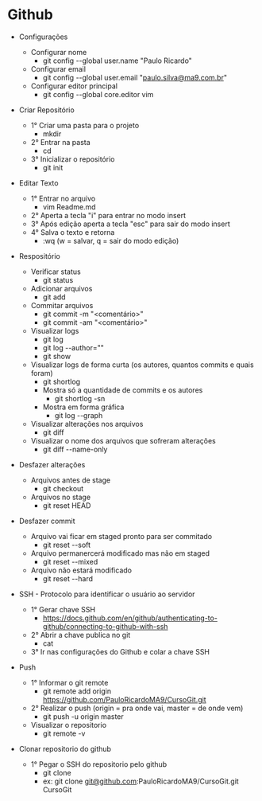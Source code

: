 # Github

- Configurações
  - Configurar nome
    - git config --global user.name "Paulo Ricardo"
  - Configurar email
    - git config --global user.email "paulo.silva@ma9.com.br"
  - Configurar editor principal
    - git config --global core.editor vim


- Criar Repositório
  - 1° Criar uma pasta para o projeto
    - mkdir <Nome Do Projeto>
  - 2° Entrar na pasta
    - cd <Diretorio Do Projeto>
  - 3° Inicializar o repositório
    - git init


- Editar Texto
  - 1° Entrar no arquivo
    - vim Readme.md
  - 2° Aperta a tecla "i" para entrar no modo insert
  - 3° Após edição aperta a tecla "esc" para sair do modo insert
  - 4° Salva o texto e retorna
    - :wq   (w = salvar, q = sair do modo edição)


- Respositório
  - Verificar status
    - git status
  - Adicionar arquivos
    - git add <Nome Do Arquivo>
  - Commitar arquivos
    - git commit -m "<comentário>"
    - git commit -am "<comentário>"
  - Visualizar logs
    - git log
    - git log --author="<Nome do autor>" 
    - git show
  - Visualizar logs de forma curta (os autores, quantos commits e quais foram)
    - git shortlog
    - Mostra só a quantidade de commits e os autores
      - git shortlog -sn
    - Mostra em forma gráfica
      - git log --graph
  - Visualizar alterações nos arquivos
    - git diff
  - Visualizar o nome dos arquivos que sofreram alterações
    - git diff --name-only


- Desfazer alterações
  - Arquivos antes de stage
    - git checkout <Nome do Arquivo>
  - Arquivos no stage
    - git reset HEAD <Nome do Arquivo>


- Desfazer commit
  - Arquivo vai ficar em staged pronto para ser commitado
    - git reset --soft
  - Arquivo permanercerá modificado mas não em staged
    - git reset --mixed
  - Arquivo não estará modificado
    - git reset --hard


- SSH - Protocolo para identificar o usuário ao servidor
  - 1° Gerar chave SSH
    - https://docs.github.com/en/github/authenticating-to-github/connecting-to-github-with-ssh
  - 2° Abrir a chave publica no git
    - cat <Nome da chave>
  - 3° Ir nas configurações do Github e colar a chave SSH


- Push
  - 1° Informar o git remote
    - git remote add origin https://github.com/PauloRicardoMA9/CursoGit.git
  - 2° Realizar o push (origin = pra onde vai, master = de onde vem)
    - git push -u origin master
  - Visualizar o repositorio
    - git remote -v

  
- Clonar repositorio do github
  - 1° Pegar o SSH do repositorio pelo github
    - git clone <SSH> <nome pro repositorio local>
    - ex: git clone git@github.com:PauloRicardoMA9/CursoGit.git CursoGit
